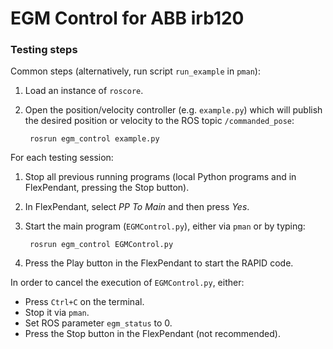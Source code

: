 # EGM Control for ABB irb120

### Testing steps
Common steps (alternatively, run script `run_example` in `pman`):

1. Load an instance of `roscore`.
2. Open the position/velocity controller (e.g. `example.py`) which will publish the desired position or velocity to the ROS topic `/commanded_pose`:

		rosrun egm_control example.py

For each testing session:

1. Stop all previous running programs (local Python programs and in FlexPendant, pressing the Stop button).
2. In FlexPendant, select _PP To Main_ and then press _Yes_.
3. Start the main program (`EGMControl.py`), either via `pman` or by typing:

		rosrun egm_control EGMControl.py
4. Press the Play button in the FlexPendant to start the RAPID code.

In order to cancel the execution of `EGMControl.py`, either:

- Press `Ctrl+C` on the terminal.
- Stop it via `pman`.
- Set ROS parameter `egm_status` to 0.
- Press the Stop button in the FlexPendant (not recommended).
